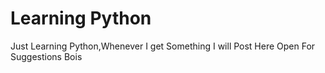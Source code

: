 # Learning Python
Just Learning Python,Whenever I get Something I will Post Here
Open For Suggestions Bois
